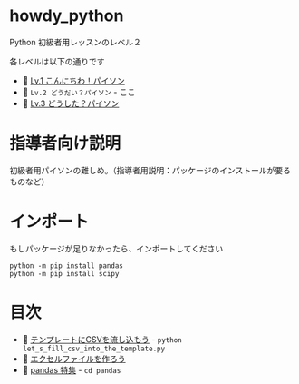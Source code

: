 # howdy_python

Python 初級者用レッスンのレベル２  

各レベルは以下の通りです  

* 📖 [Lv.1 こんにちわ！パイソン](https://github.com/muzudho/hello-python)
* 📖 `Lv.2 どうだい？パイソン` - ここ
* 📖 [Lv.3 どうした？パイソン](https://github.com/muzudho/whatsup-python)


# 指導者向け説明

初級者用パイソンの難しめ。（指導者用説明：パッケージのインストールが要るものなど）


# インポート

もしパッケージが足りなかったら、インポートしてください  

```
python -m pip install pandas
python -m pip install scipy
```


# 目次

* 📄 [テンプレートにCSVを流し込もう](let_s_fill_csv_into_the_template.py) - `python let_s_fill_csv_into_the_template.py`
* 📄 [エクセルファイルを作ろう](openpyxl/let_s_make_excel_file.py)
* 📄 [pandas 特集](pandas/README.md) - `cd pandas`
